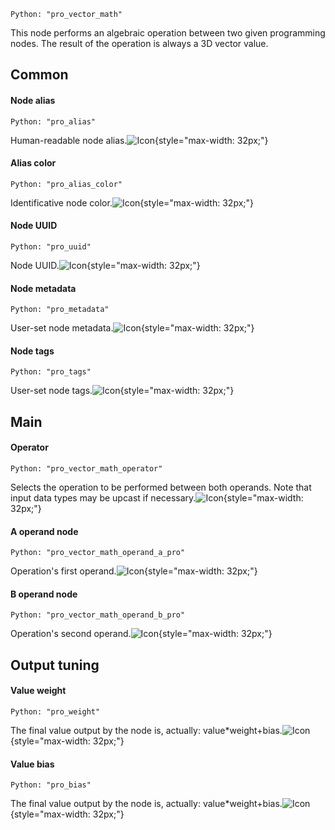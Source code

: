 `Python: "pro_vector_math"`

This node performs an algebraic operation between two given programming nodes. The result of the operation is always a 3D vector value.
## Common

#### Node alias
`Python: "pro_alias"`

Human-readable node alias.![Icon](pro_vector_math_swatch.png "Icon"){style="max-width: 32px;"}


#### Alias color
`Python: "pro_alias_color"`

Identificative node color.![Icon](pro_vector_math_swatch.png "Icon"){style="max-width: 32px;"}


#### Node UUID
`Python: "pro_uuid"`

Node UUID.![Icon](pro_vector_math_swatch.png "Icon"){style="max-width: 32px;"}


#### Node metadata
`Python: "pro_metadata"`

User-set node metadata.![Icon](pro_vector_math_swatch.png "Icon"){style="max-width: 32px;"}


#### Node tags
`Python: "pro_tags"`

User-set node tags.![Icon](pro_vector_math_swatch.png "Icon"){style="max-width: 32px;"}


## Main

#### Operator
`Python: "pro_vector_math_operator"`

Selects the operation to be performed between both operands. Note that input data types may be upcast if necessary.![Icon](pro_vector_math_swatch.png "Icon"){style="max-width: 32px;"}


#### A operand node
`Python: "pro_vector_math_operand_a_pro"`

Operation's first operand.![Icon](pro_vector_math_swatch.png "Icon"){style="max-width: 32px;"}


#### B operand node
`Python: "pro_vector_math_operand_b_pro"`

Operation's second operand.![Icon](pro_vector_math_swatch.png "Icon"){style="max-width: 32px;"}


## Output tuning

#### Value weight
`Python: "pro_weight"`

The final value output by the node is, actually: value*weight+bias.![Icon](pro_vector_math_swatch.png "Icon"){style="max-width: 32px;"}


#### Value bias
`Python: "pro_bias"`

The final value output by the node is, actually: value*weight+bias.![Icon](pro_vector_math_swatch.png "Icon"){style="max-width: 32px;"}


